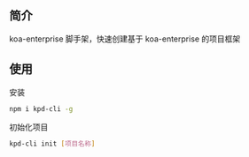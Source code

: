 ## 简介
koa-enterprise 脚手架，快速创建基于 koa-enterprise 的项目框架


## 使用
安装
```sh
npm i kpd-cli -g 
```

初始化项目
```sh
kpd-cli init [项目名称]
```